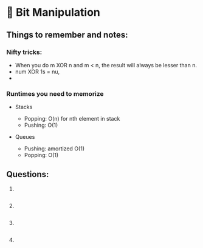 # 🤞 Bit Manipulation

## Things to remember and notes:

### Nifty tricks: 
* When you do m XOR n and m < n, the result will always be lesser than n.
*  num XOR 1s = nu,
*



### Runtimes you need to memorize
* Stacks
    * Popping: O(n) for nth element in stack
    * Pushing: O(1)

* Queues
    * Pushing: amortized O(1)
    * Popping: O(1)

## Questions: 
1)
~~~

~~~

2)
~~~

~~~

3)
~~~

~~~
4) 
~~~

~~~

